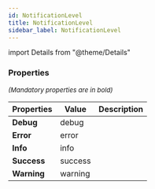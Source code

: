 ```yaml
---
id: NotificationLevel
title: NotificationLevel
sidebar_label: NotificationLevel
---
```


import Details from "@theme/Details"




### Properties

<font size="2"><i>(Mandatory properties are in bold)</i></font>

| Properties | Value | Description |
| --------- | ---- | ----------- |
| **Debug** | debug |  |
| **Error** | error |  |
| **Info** | info |  |
| **Success** | success |  |
| **Warning** | warning |  |


